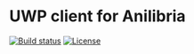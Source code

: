# UWP client for Anilibria

[![Build status](https://ci.appveyor.com/api/projects/status/8k5b3bobyt2ygrj0?svg=true)](https://ci.appveyor.com/project/trueromanus/anilibria-win)
[![License](https://raw.githubusercontent.com/anilibria/anilibria-win/master/license-MIT-green.svg?sanitize=true)](https://raw.githubusercontent.com/anilibria/anilibria-win/master/license-MIT-green.svg?sanitize=true)

